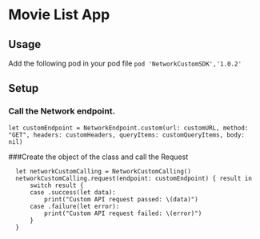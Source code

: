 # Movie List App


## Usage
Add the following pod in your pod file
`pod 'NetworkCustomSDK','1.0.2'`

## Setup

### Call the Network endpoint.
```
let customEndpoint = NetworkEndpoint.custom(url: customURL, method: "GET", headers: customHeaders, queryItems: customQueryItems, body: nil)
```
###Create the object of the class and call the Request

```
  let networkCustomCalling = NetworkCustomCalling()
  networkCustomCalling.request(endpoint: customEndpoint) { result in
      switch result {
      case .success(let data):
          print("Custom API request passed: \(data)")
      case .failure(let error):
          print("Custom API request failed: \(error)")
      }
  }
```
